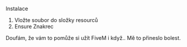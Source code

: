 Instalace
1. Vložte soubor do složky resourců
2. Ensure Znakrec

Doufám, že vám to pomůže si užít FiveM i když.. Mě to přineslo bolest.

